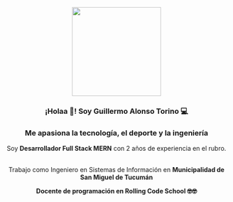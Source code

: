 <p align="center" width="300">
   <img align="center" width="200" src="https://avatars.githubusercontent.com/u/45632575?v=4" />
   <h3 align="center">¡Holaa 👋! Soy Guillermo Alonso Torino 💻</h3>
</p>

<h3 align="center">
   Me apasiona la tecnología, el deporte y la ingeniería
</h3>


<p align="center">Soy <strong>Desarrollador Full Stack MERN</strong> con 2 años de experiencia en el rubro.<br /><br /></p>
<p align="center">
   Trabajo como Ingeniero en Sistemas de Información en <strong>Municipalidad de San Miguel de Tucumán<strong><br />
</p>

<p align="center">
  Docente de programación en Rolling Code School 🤓🤓<br />
</p>
